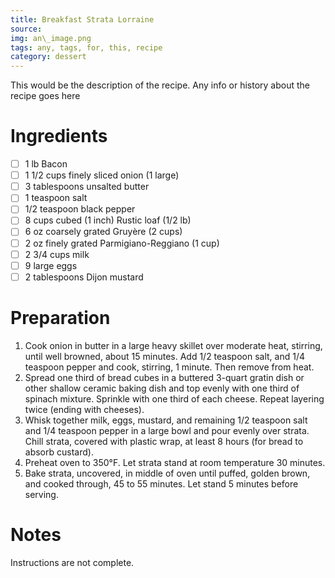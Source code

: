 ```yaml
---
title: Breakfast Strata Lorraine
source:
img: an\_image.png
tags: any, tags, for, this, recipe
category: dessert
---
```


This would be the description of the recipe. Any info or history about the recipe goes here

Ingredients
===========

* [ ] 1 lb Bacon
* [ ] 1 1/2 cups finely sliced onion (1 large)
* [ ] 3 tablespoons unsalted butter
* [ ] 1 teaspoon salt
* [ ] 1/2 teaspoon black pepper
* [ ] 8 cups cubed (1 inch) Rustic loaf (1/2 lb)
* [ ] 6 oz coarsely grated Gruyère (2 cups)
* [ ] 2 oz finely grated Parmigiano-Reggiano (1 cup)
* [ ] 2 3/4 cups milk
* [ ] 9 large eggs
* [ ] 2 tablespoons Dijon mustard

Preparation
===========
1. Cook onion in butter in a large heavy skillet over moderate heat, stirring, until well browned, about 15 minutes. Add 1/2 teaspoon salt, and 1/4 teaspoon pepper and cook, stirring, 1 minute. Then remove from heat.
2. Spread one third of bread cubes in a buttered 3-quart gratin dish or other shallow ceramic baking dish and top evenly with one third of spinach mixture. Sprinkle with one third of each cheese. Repeat layering twice (ending with cheeses).
3. Whisk together milk, eggs, mustard, and remaining 1/2 teaspoon salt and 1/4 teaspoon pepper in a large bowl and pour evenly over strata. Chill strata, covered with plastic wrap, at least 8 hours (for bread to absorb custard).
4. Preheat oven to 350°F. Let strata stand at room temperature 30 minutes.
5. Bake strata, uncovered, in middle of oven until puffed, golden brown, and cooked through, 45 to 55 minutes. Let stand 5 minutes before serving.

Notes
=====

Instructions are not complete.
